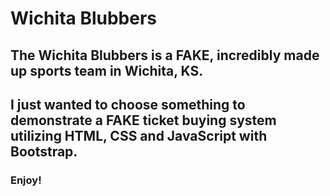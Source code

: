 # Wichita Blubbers

## The Wichita Blubbers is a FAKE, incredibly made up sports team in Wichita, KS. 
## I just wanted to choose something to demonstrate a FAKE ticket buying system utilizing HTML, CSS and JavaScript with Bootstrap.

### Enjoy!
